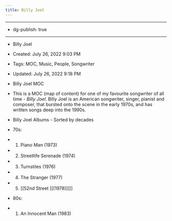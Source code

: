 ```yaml
---
title: Billy Joel
---
```


- --

- dg-publish: true

- --

- Billy Joel

- Created: July 26, 2022 9:03 PM

- Tags: MOC, Music, People, Songwriter

- Updated: July 26, 2022 9:18 PM

- Billy Joel MOC

- This is a MOC (map of content) for one of my favourite songwriter of all time - *Billy Joel*. Billy Joel is an American songwriter, singer, pianist and composer, that bursted onto the scene in the early 1970s, and has written songs deep into the 1990s.

- Billy Joel Albums - Sorted by decades

- 70s:

- 1. Piano Man (1973)

- 2. Streetlife Serenade (1974)

- 3. Turnstiles (1976)

- 4. The Stranger (1977)

- 5. [[52nd Street [[(1978)]]]] 

- 80s:

- 1. An Innocent Man (1983)
